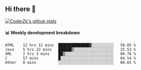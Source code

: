 ## Hi there 👋

[![CoderZk's github stats](https://github-readme-stats.vercel.app/api?username=zhoukuo123&show_icons=true&count_private=true)](https://github.com/anuraghazra/github-readme-stats)

#### :bar_chart: Weekly development breakdown

<!--START_SECTION:waka-->
```text
HTML    12 hrs 12 mins  ██████████████▓░░░░░░░░░░   58.05 % 
Java    5 hrs 22 mins   ██████▒░░░░░░░░░░░░░░░░░░   25.53 % 
XML     2 hrs 3 mins    ██▒░░░░░░░░░░░░░░░░░░░░░░   09.76 % 
C       57 mins         █░░░░░░░░░░░░░░░░░░░░░░░░   04.54 % 
Other   8 mins          ░░░░░░░░░░░░░░░░░░░░░░░░░   00.65 % 
```
<!--END_SECTION:waka-->
